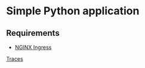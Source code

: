 # Simple Python application

## Requirements

- [NGINX Ingress](../../labs/ingress-nginx)

[Traces](https://app.datadoghq.com/apm/traces?query=service%3Aflask)
